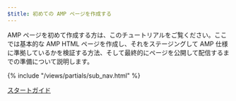 ```yaml
---
$title: 初めての AMP ページを作成する
---
```


AMP ページを初めて作成する方は、このチュートリアルをご覧ください。ここでは基本的な AMP HTML ページを作成し、それをステージングして AMP 仕様に準拠しているかを検証する方法、そして最終的にページを公開して配信するまでの準備について説明します。

{% include "/views/partials/sub_nav.html" %}

<div class="prev-next-buttons">
<a class="button" href="/ja/docs/getting_started/create/basic_markup.html"><span class="arrow-next">スタートガイド</span></a>
</div>

